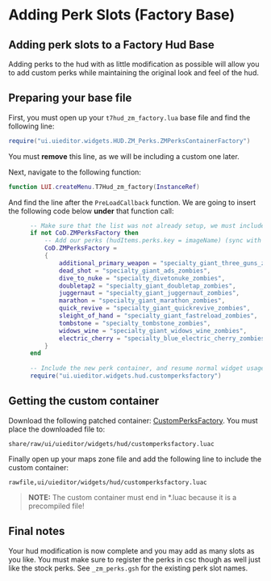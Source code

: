 # Adding Perk Slots (Factory Base)

## Adding perk slots to a Factory Hud Base
Adding perks to the hud with as little modification as possible will allow you to add custom perks while maintaining the original look and feel of the hud.

## Preparing your base file
First, you must open up your `t7hud_zm_factory.lua` base file and find the following line:
``` lua
require("ui.uieditor.widgets.HUD.ZM_Perks.ZMPerksContainerFactory")
```
You must **remove** this line, as we will be including a custom one later.

Next, navigate to the following function:
``` lua
function LUI.createMenu.T7Hud_zm_factory(InstanceRef)
```
And find the line after the `PreLoadCallback` function. We are going to insert the following code below **under** that function call:
``` lua
      -- Make sure that the list was not already setup, we must include the stock perks as well!
      if not CoD.ZMPerksFactory then
          -- Add our perks (hudItems.perks.key = imageName) (sync with csc clientuimodel)
          CoD.ZMPerksFactory =
          {
              additional_primary_weapon = "specialty_giant_three_guns_zombies",
              dead_shot = "specialty_giant_ads_zombies",
              dive_to_nuke = "specialty_divetonuke_zombies",
              doubletap2 = "specialty_giant_doubletap_zombies",
              juggernaut = "specialty_giant_juggernaut_zombies",
              marathon = "specialty_giant_marathon_zombies",
              quick_revive = "specialty_giant_quickrevive_zombies",
              sleight_of_hand = "specialty_giant_fastreload_zombies",
              tombstone = "specialty_tombstone_zombies",
              widows_wine = "specialty_giant_widows_wine_zombies",
              electric_cherry = "specialty_blue_electric_cherry_zombies"
          }
      end
      
      -- Include the new perk container, and resume normal widget usage!
      require("ui.uieditor.widgets.hud.customperksfactory")
```

## Getting the custom container
Download the following patched container: [CustomPerksFactory](https://mega.nz/#!5YpCCI7J!kn4v1wHjuqALjzPQz652xKvDeW4bji3cm_hE5GZKPbE). You must place the downloaded file to:
```
share/raw/ui/uieditor/widgets/hud/customperksfactory.luac
```
Finally open up your maps zone file and add the following line to include the custom container:
```
rawfile,ui/uieditor/widgets/hud/customperksfactory.luac
```

> **NOTE:** The custom container must end in *.luac because it is a precompiled file!

## Final notes
Your hud modification is now complete and you may add as many slots as you like. You must make sure to register the perks in csc though as well just like the stock perks. See `_zm_perks.gsh` for the existing perk slot names.